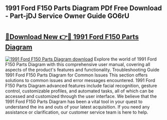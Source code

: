 ## 1991 Ford F150 Parts Diagram PDf Free Download - Part-jDJ Service Owner Guide GO6rU

# <h2><a href="http://dfi0xx.blite.top/?on=1991+Ford+F150+Parts+Diagram">🔗Download New 👉🔴 1991 Ford F150 Parts Diagram</a></h2>

[![1991 Ford F150 Parts Diagram download](https://i.imgur.com/lujVjoI.png)](http://dfi0xx.blite.top/?on=1991+Ford+F150+Parts+Diagram)
Explore the world of 1991 Ford F150 Parts Diagram with this comprehensive user manual, covering all aspects of the product's features and functionality. Troubleshooting Guide 1991 Ford F150 Parts Diagram for Common Issues This section offers solutions to common issues and error messages encountered. 1991 Ford F150 Parts Diagram advanced features include facial recognition, gesture control, customizable profiles, and automated tasks, all of which can be accessed and customized through the user interface. We believe that the 1991 Ford F150 Parts Diagram has been a vital tool in your quest to understand the ins and outs of your latest acquisition. If you need any assistance or clarification, our customer service team is here to help.
